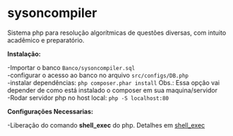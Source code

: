 # sysoncompiler
Sistema php para resolução algorítmicas de questões diversas, com intuito acadêmico e preparatório.  

<p><b>Instalação:</b></p>
-Importar o banco <code>Banco/sysoncompiler.sql</code></br>
-configurar o acesso ao banco no arquivo <code>src/configs/DB.php</code></br>
-instalar dependências: <code>php composer.phar install</code> Obs.: Essa opção vai depender de como está instalado o composer em sua maquina/servidor</br>
-Rodar servidor php no host local: <code>php -S localhost:80</code></br>
<p><b>Configurações Necessarias:</b></p>
-Liberação do comando <b>shell_exec</b> do php. Detalhes em <a href="http://php.net/manual/pt_BR/function.shell-exec.php">shell_exec</a>
